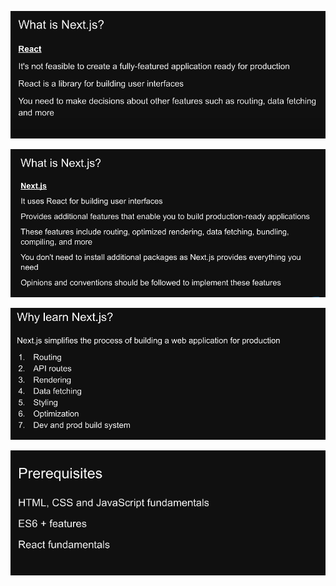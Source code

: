 ![1719334072759](image/README/1719334072759.png)

![1719334114016](image/README/1719334114016.png)

![1719334240662](image/README/1719334240662.png)

![1719334296298](image/README/1719334296298.png)
